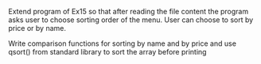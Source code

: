 Extend program of Ex15 so that after reading the file content the program asks user to choose
sorting order of the menu. User can choose to sort by price or by name.

Write comparison functions for sorting by name and by price and use qsort() from standard library
to sort the array before printing
